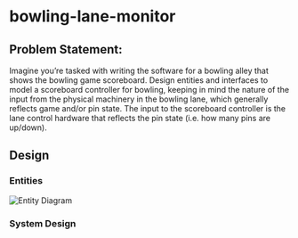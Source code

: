 # bowling-lane-monitor
## Problem Statement:
Imagine you’re tasked with writing the software for a bowling alley that shows the bowling game scoreboard.
Design entities and interfaces to model a scoreboard controller for bowling, keeping in mind the nature of the input from the physical machinery in the bowling lane, which generally reflects game and/or pin state.
The input to the scoreboard controller is the lane control hardware that reflects the pin state (i.e. how many pins are up/down).
## Design
### Entities
![Entity Diagram](https://i.imgur.com/pmP3ejD.png)
### System Design
